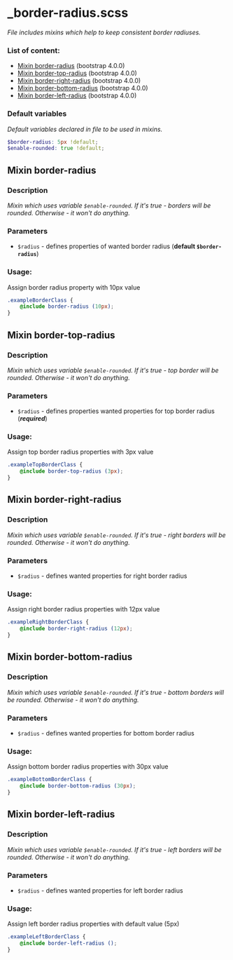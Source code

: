 # _border-radius.scss
_File includes mixins which help to keep consistent border radiuses._

### List of content:

- [Mixin border-radius](./docs/border-radius.md#mixin-border-radius) (bootstrap 4.0.0)
- [Mixin border-top-radius](./docs/border-radius.md#mixin-border-top-radius) (bootstrap 4.0.0)
- [Mixin border-right-radius](./docs/border-radius.md#mixin-border-right-radius) (bootstrap 4.0.0)
- [Mixin border-bottom-radius](./docs/border-radius.md#mixin-border-bottom-radius) (bootstrap 4.0.0)
- [Mixin border-left-radius](./docs/border-radius.md#mixin-border-left-radius) (bootstrap 4.0.0)


### Default variables
_Default variables declared in file to be used in mixins._

```scss
$border-radius: 5px !default;
$enable-rounded: true !default;
```

## Mixin border-radius

### Description
_Mixin which uses variable `$enable-rounded`. If it's true - borders will be rounded. Otherwise - it won't do anything._

### Parameters
- `$radius` - defines properties of wanted border radius (**default ```$border-radius```**)

### Usage: 
Assign border radius property with 10px value

```scss
.exampleBorderClass {
    @include border-radius (10px);
}
```

## Mixin border-top-radius

### Description
_Mixin which uses variable `$enable-rounded`. If it's true - top border will be rounded. Otherwise - it won't do 
anything._

### Parameters
- `$radius` - defines properties wanted properties for top border radius (***required***)

### Usage: 
Assign top border radius properties with 3px value

```scss
.exampleTopBorderClass {
    @include border-top-radius (3px);
}
```

## Mixin border-right-radius

### Description
_Mixin which uses variable `$enable-rounded`. If it's true - right borders will be rounded. Otherwise - it won't do 
anything._

### Parameters
- `$radius` - defines wanted properties for right border radius

### Usage: 
Assign right border radius properties with 12px value

```scss
.exampleRightBorderClass {
    @include border-right-radius (12px);
}
```

## Mixin border-bottom-radius

### Description
_Mixin which uses variable `$enable-rounded`. If it's true - bottom borders will be rounded. Otherwise - it won't do 
anything._

### Parameters
- `$radius` - defines wanted properties for bottom border radius

### Usage: 
Assign bottom border radius properties with 30px value
```scss
.exampleBottomBorderClass {
    @include border-bottom-radius (30px);
}
```

## Mixin border-left-radius

### Description
_Mixin which uses variable `$enable-rounded`. If it's true - left borders will be rounded. Otherwise - it won't do 
anything._

### Parameters
- `$radius` - defines wanted properties for left border radius

### Usage: 
Assign left border radius properties with default value (5px)

```scss
.exampleLeftBorderClass {
    @include border-left-radius ();
}
```
